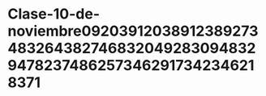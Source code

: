 # Clase-10-de-noviembre0920391203891238927348326438274683204928309483294782374862573462917342346218371